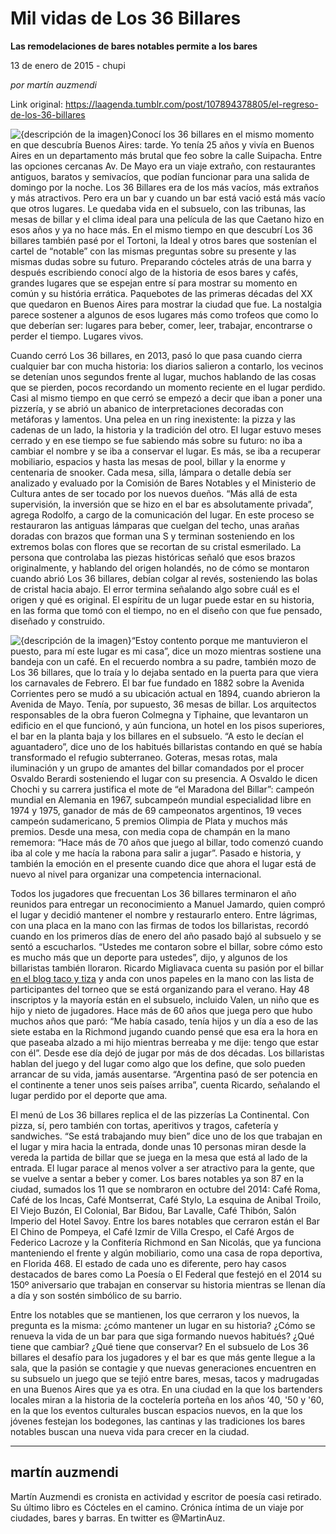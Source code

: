 # Mil vidas de Los 36 Billares

**Las remodelaciones de bares notables permite a los bares**

13 de enero de 2015 - chupi

_por martín auzmendi_

Link original: https://laagenda.tumblr.com/post/107894378805/el-regreso-de-los-36-billares

![{descripción de la imagen}](https://64.media.tumblr.com/baf31ebd849e2aaf679f2d129e5aeba0/tumblr_inline_pk005tY8aj1t6q87u_500.jpg)Conocí los 36 billares en el mismo momento en que descubría Buenos Aires: tarde. Yo tenía 25 años y vivía en Buenos Aires en un departamento más brutal que feo sobre la calle Suipacha. Entre las opciones cercanas Av. De Mayo era un viaje extraño, con restaurantes antiguos, baratos y semivacíos, que podían funcionar para una salida de domingo por la noche. Los 36 Billares era de los más vacíos, más extraños y más atractivos. Pero era un bar y cuando un bar está vació está más vacío que otros lugares. Le quedaba vida en el subsuelo, con las tribunas, las mesas de billar y el clima ideal para una película de las que Caetano hizo en esos años y ya no hace más. En el mismo tiempo en que descubrí Los 36 billares también pasé por el Tortoni, la Ideal y otros bares que sostenían el cartel de “notable” con las mismas preguntas sobre su presente y las mismas dudas sobre su futuro. Preparando cócteles atrás de una barra y después escribiendo conocí algo de la historia de esos bares y cafés, grandes lugares que se espejan entre sí para mostrar su momento en común y su história errática. Paquebotes de las primeras décadas del XX que quedaron en Buenos Aires para mostrar la ciudad que fue. La nostalgia parece sostener a algunos de esos lugares más como trofeos que como lo que deberían ser: lugares para beber, comer, leer, trabajar, encontrarse o perder el tiempo. Lugares vivos. 

Cuando cerró Los 36 billares, en 2013, pasó lo que pasa cuando cierra cualquier bar con mucha historia: los diarios salieron a contarlo, los vecinos se detenían unos segundos frente al lugar, muchos hablando de las cosas que se pierden, pocos recordando un momento reciente en el lugar perdido. Casi al mismo tiempo en que cerró se empezó a decir que iban a poner una pizzería, y se abrió un abanico de interpretaciones decoradas con metáforas y lamentos. Una pelea en un ring inexistente: la pizza y las cadenas de un lado, la historia y la tradición del otro. El lugar estuvo meses cerrado y en ese tiempo se fue sabiendo más sobre su futuro: no iba a cambiar el nombre y se iba a conservar el lugar. Es más, se iba a recuperar mobiliario, espacios y hasta las mesas de pool, billar y la enorme y centenaria de snooker. Cada mesa, silla, lámpara o detalle debía ser analizado y evaluado por la Comisión de Bares Notables y el Ministerio de Cultura antes de ser tocado por los nuevos dueños. “Más allá de esta supervisión, la inversión que se hizo en el bar es absolutamente privada”, agrega Rodolfo, a cargo de la comunicación del lugar. En este proceso se restauraron las antiguas lámparas que cuelgan del techo, unas arañas doradas con brazos que forman una S y terminan sosteniendo en los extremos bolas con flores que se recortan de su cristal esmerilado. La persona que controlaba las piezas históricas señaló que esos brazos originalmente, y hablando del origen holandés, no de cómo se montaron cuando abrió Los 36 billares, debían colgar al revés, sosteniendo las bolas de cristal hacia abajo. El error termina señalando algo sobre cuál es el origen y qué es original. El espíritu de un lugar puede estar en su historia, en las forma que tomó con el tiempo, no en el diseño con que fue pensado, diseñado y construido.  

![{descripción de la imagen}](https://64.media.tumblr.com/baf31ebd849e2aaf679f2d129e5aeba0/tumblr_inline_pk005tY8aj1t6q87u_500.jpg)“Estoy contento porque me mantuvieron el puesto, para mí este lugar es mi casa”, dice un mozo mientras sostiene una bandeja con un café. En el recuerdo nombra a su padre, también mozo de Los 36 billares, que lo traía y lo dejaba sentado en la puerta para que viera los carnavales de Febrero. El bar fue fundado en 1882 sobre la Avenida Corrientes pero se mudó a su ubicación actual en 1894, cuando abrieron la Avenida de Mayo. Tenía, por supuesto, 36 mesas de billar. Los arquitectos responsables de la obra fueron Colmegna y Tiphaine, que levantaron un edificio en el que funcionó, y aún funciona, un hotel en los pisos superiores, el bar en la planta baja y los billares en el subsuelo. “A esto le decían el aguantadero”, dice uno de los habitués billaristas contando en qué se había transformado el refugio subterraneo. Goteras, mesas rotas, mala iluminación y un grupo de amantes del billar comandados por el procer Osvaldo Berardi sosteniendo el lugar con su presencia. A Osvaldo le dicen Chochi y su carrera justifica el mote de “el Maradona del Billar”: campeón mundial en Alemania en 1967, subcampeón mundial especialidad libre en 1974 y 1975, ganador de más de 69 campeonatos argentinos, 19 veces campeón sudamericano, 5 premios Olimpia de Plata y muchos más premios. Desde una mesa, con media copa de champán en la mano rememora: “Hace más de 70 años que juego al billar, todo comenzó cuando iba al cole y me hacía la rabona para salir a jugar”. Pasado e historia, y también la emoción en el presente cuando dice que ahora el lugar está de nuevo al nivel para organizar una competencia internacional. 

Todos los jugadores que frecuentan Los 36 billares terminaron el año reunidos para entregar un reconocimiento a Manuel Jamardo, quien compró el lugar y decidió mantener el nombre y restaurarlo entero. Entre lágrimas, con una placa en la mano con las firmas de todos los billaristas, recordó cuando en los primeros días de enero del año pasado bajó al subsuelo y se sentó a escucharlos. “Ustedes me contaron sobre el billar, sobre cómo esto es mucho más que un deporte para ustedes”, dijo, y algunos de los billaristas también lloraron. Ricardo Migliavaca cuenta su pasión por el billar [en el blog taco y tiza](http://tacoytiza.blogspot.com.ar) y anda con unos papeles en la mano con las lista de participantes del torneo que se está organizando para el verano. Hay 48 inscriptos y la mayoría están en el subsuelo, incluido Valen, un niño que es hijo y nieto de jugadores. Hace más de 60 años que juega pero que hubo muchos años que paró: “Me había casado, tenía hijos y un día a eso de las siete estaba en la Richmond jugando cuando pensé que esa era la hora en que paseaba alzado a mi hijo mientras berreaba y me dije: tengo que estar con él”. Desde ese día dejó de jugar por más de dos décadas. Los billaristas hablan del juego y del lugar como algo que los define, que solo pueden arrancar de su vida, jamás ausentarse. “Argentina pasó de ser potencia en el continente a tener unos seis países arriba”, cuenta Ricardo, señalando el lugar perdido por el deporte que ama. 

El menú de Los 36 billares replica el de las pizzerías La Continental. Con pizza, sí, pero también con tortas, aperitivos y tragos, cafetería y sandwiches. “Se está trabajando muy bien” dice uno de los que trabajan en el lugar y mira hacia la entrada, donde unas 10 personas miran desde la vereda la partida de billar que se juega en la mesa que está al lado de la entrada. El lugar parace al menos volver a ser atractivo para la gente, que se vuelve a sentar a beber y comer. Los bares notables ya son 87 en la ciudad, sumados los 11 que se nombraron en octubre del 2014: Café Roma, Café de los Incas, Café Montserrat, Café Stylo, La esquina de Anibal Troilo, El Viejo Buzón, El Colonial, Bar Bidou, Bar Lavalle, Café Thibón, Salón Imperio del Hotel Savoy. Entre los bares notables que cerraron están el Bar El Chino de Pompeya, el Café Izmir de Villa Crespo, el Café Argos de Federico Lacroze y la Confitería Richmond en San Nicolás, que ya funciona manteniendo el frente y algún mobiliario, como una casa de ropa deportiva, en Florida 468. El estado de cada uno es diferente, pero hay casos destacados de bares como La Poesía o El Federal que festejó en el 2014 su 150º aniversario que trabajan en conservar su historia mientras se llenan día a día y son sostén simbólico de su barrio. 

Entre los notables que se mantienen, los que cerraron y los nuevos, la pregunta es la misma: ¿cómo mantener un lugar en su historia? ¿Cómo se renueva la vida de un bar para que siga formando nuevos habitués? ¿Qué tiene que cambiar? ¿Qué tiene que conservar? En el subsuelo de Los 36 billares el desafío para los jugadores y el bar es que más gente llegue a la sala, que la pasión se contagie y que nuevas generaciones encuentren en su subsuelo un juego que se tejió entre bares, mesas, tacos y madrugadas en una Buenos Aires que ya es otra. En una ciudad en la que los bartenders locales miran a la historia de la coctelería porteña en los años ‘40, '50 y '60, en la que los eventos culturales buscan espacios nuevos, en la que los jóvenes festejan los bodegones, las cantinas y las tradiciones los bares notables buscan una nueva vida para crecer en la ciudad.



---

martín auzmendi
---------------

Martín Auzmendi es cronista en actividad y escritor de poesía casi retirado. Su último libro es Cócteles en el camino. Crónica íntima de un viaje por ciudades, bares y barras. En twitter es @MartinAuz.


